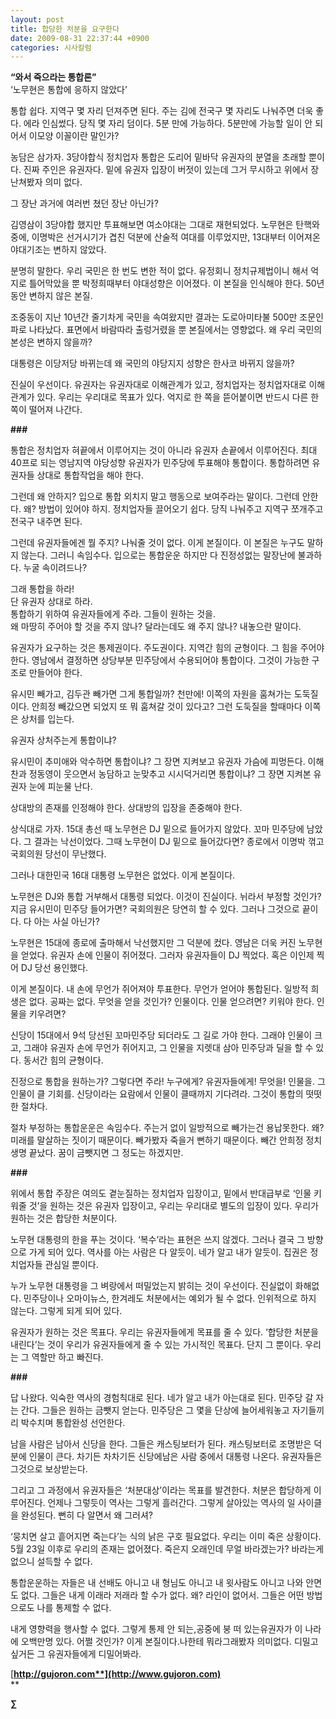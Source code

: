 ```yaml
---
layout: post
title: 합당한 처분을 요구한다
date: 2009-08-31 22:37:44 +0900
categories: 시사칼럼
---
```

**“와서 죽으라는 통합론”**  
‘노무현은 통합에 응하지 않았다’

통합 쉽다. 지역구 몇 자리 던져주면 된다. 주는 김에 전국구 몇 자리도 나눠주면 더욱 좋다. 에라 인심썼다. 당직 몇 자리 덤이다. 5분 만에 가능하다. 5분만에 가능할 일이 안 되어서 이모양 이꼴이란 말인가? 

농담은 삼가자. 3당야합식 정치업자 통합은 도리어 밑바닥 유권자의 분열을 초래할 뿐이다. 진짜 주인은 유권자다. 밑에 유권자 입장이 버젓이 있는데 그거 무시하고 위에서 장난쳐봤자 의미 없다. 

그 장난 과거에 여러번 쳤던 장난 아닌가?

김영삼이 3당야합 했지만 투표해보면 여소야대는 그대로 재현되었다. 노무현은 탄핵와중에, 이명박은 선거시기가 겹친 덕분에 산술적 여대를 이루었지만, 13대부터 이어져온 야대기조는 변하지 않았다.

분명히 말한다. 우리 국민은 한 번도 변한 적이 없다. 유정회니 정치규제법이니 해서 억지로 틀어막았을 뿐 박정희때부터 야대성향은 이어졌다. 이 본질을 인식해야 한다. 50년 동안 변하지 않은 본질.

조중동이 지난 10년간 줄기차게 국민을 속여왔지만 결과는 도로아미타불 500만 조문인파로 나타났다. 표면에서 바람따라 출렁거렸을 뿐 본질에서는 영향없다. 왜 우리 국민의 본성은 변하지 않을까? 

대통령은 이당저당 바뀌는데 왜 국민의 야당지지 성향은 한사코 바뀌지 않을까?

진실이 우선이다. 유권자는 유권자대로 이해관계가 있고, 정치업자는 정치업자대로 이해관계가 있다. 우리는 우리대로 목표가 있다. 억지로 한 쪽을 뜯어붙이면 반드시 다른 한 쪽이 떨어져 나간다. 

**###**

통합은 정치업자 혀끝에서 이루어지는 것이 아니라 유권자 손끝에서 이루어진다. 최대 40프로 되는 영남지역 야당성향 유권자가 민주당에 투표해야 통합이다. 통합하려면 유권자들 상대로 통합작업을 해야 한다. 

그런데 왜 안하지? 입으로 통합 외치지 말고 행동으로 보여주라는 말이다. 그런데 안한다. 왜? 방법이 있어야 하지. 정치업자들 끌어오기 쉽다. 당직 나눠주고 지역구 쪼개주고 전국구 내주면 된다. 

그런데 유권자들에겐 뭘 주지? 나눠줄 것이 없다. 이게 본질이다. 이 본질은 누구도 말하지 않는다. 그러니 속임수다. 입으로는 통합운운 하지만 다 진정성없는 말장난에 불과하다. 누굴 속이려드나?

그래 통합을 하라!   
단 유권자 상대로 하라.   
통합하기 위하여 유권자들에게 주라. 그들이 원하는 것을.   
왜 마땅히 주어야 할 것을 주지 않나? 달라는데도 왜 주지 않나? 내놓으란 말이다.

유권자가 요구하는 것은 통제권이다. 주도권이다. 지역간 힘의 균형이다. 그 힘을 주어야 한다. 영남에서 결정하면 상당부분 민주당에서 수용되어야 통합이다. 그것이 가능한 구조로 만들어야 한다.

유시민 빼가고, 김두관 빼가면 그게 통합일까? 천만에! 이쪽의 자원을 훔쳐가는 도둑질이다. 안희정 빼갔으면 되었지 또 뭐 훔쳐갈 것이 있다고? 그런 도둑질을 할때마다 이쪽은 상처를 입는다. 

유권자 상처주는게 통합이냐? 

유시민이 추미애와 악수하면 통합이냐? 그 장면 지켜보고 유권자 가슴에 피멍든다. 이해찬과 정동영이 웃으면서 농담하고 눈맞추고 시시덕거리면 통합이냐? 그 장면 지켜본 유권자 눈에 피눈물 난다. 

상대방의 존재를 인정해야 한다. 상대방의 입장을 존중해야 한다.

상식대로 가자. 15대 총선 때 노무현은 DJ 밑으로 들어가지 않았다. 꼬마 민주당에 남았다. 그 결과는 낙선이었다. 그때 노무현이 DJ 밑으로 들어갔다면? 종로에서 이명박 꺾고 국회의원 당선이 무난했다.

그러나 대한민국 16대 대통령 노무현은 없었다. 이게 본질이다. 

노무현은 DJ와 통합 거부해서 대통령 되었다. 이것이 진실이다. 뉘라서 부정할 것인가? 지금 유시민이 민주당 들어가면? 국회의원은 당연히 할 수 있다. 그러나 그것으로 끝이다. 다 아는 사실 아닌가?

노무현은 15대에 종로에 출마해서 낙선했지만 그 덕분에 컸다. 영남은 더욱 커진 노무현을 얻었다. 유권자 손에 인물이 쥐어졌다. 그러자 유권자들이 DJ 찍었다. 혹은 이인제 찍어 DJ 당선 용인했다.

이게 본질이다. 내 손에 무언가 쥐어져야 투표한다. 무언가 얻어야 통합된다. 일방적 희생은 없다. 공짜는 없다. 무엇을 얻을 것인가? 인물이다. 인물 얻으려면? 키워야 한다. 인물을 키우려면?

신당이 15대에서 9석 당선된 꼬마민주당 되더라도 그 길로 가야 한다. 그래야 인물이 크고, 그래야 유권자 손에 무언가 쥐어지고, 그 인물을 지렛대 삼아 민주당과 딜을 할 수 있다. 동서간 힘의 균형이다.

진정으로 통합을 원하는가? 그렇다면 주라! 누구에게? 유권자들에게! 무엇을! 인물을. 그 인물이 클 기회를. 신당이라는 요람에서 인물이 클때까지 기다려라. 그것이 통합의 떳떳한 절차다. 

절차 부정하는 통합운운은 속임수다. 주는거 없이 일방적으로 빼가는건 용납못한다. 왜? 미래를 말살하는 짓이기 때문이다. 빼가봤자 죽을거 뻔하기 때문이다. 빼간 안희정 정치생명 끝났다. 꿈이 금뺏지면 그 정도는 하겠지만.

**###**

위에서 통합 주장은 여의도 곁눈질하는 정치업자 입장이고, 밑에서 반대급부로 ‘인물 키워줄 것’을 원하는 것은 유권자 입장이고, 우리는 우리대로 별도의 입장이 있다. 우리가 원하는 것은 합당한 처분이다. 

노무현 대통령의 한을 푸는 것이다. ‘복수’라는 표현은 쓰지 않겠다. 그러나 결국 그 방향으로 가게 되어 있다. 역사를 아는 사람은 다 알듯이. 네가 알고 내가 알듯이. 집권은 정치업자들 관심일 뿐이다. 

누가 노무현 대통령을 그 벼랑에서 떠밀었는지 밝히는 것이 우선이다. 진실없이 화해없다. 민주당이나 오마이뉴스, 한겨레도 처분에서는 예외가 될 수 없다. 인위적으로 하지 않는다. 그렇게 되게 되어 있다. 

유권자가 원하는 것은 목표다. 우리는 유권자들에게 목표를 줄 수 있다. ‘합당한 처분을 내린다’는 것이 우리가 유권자들에게 줄 수 있는 가시적인 목표다. 단지 그 뿐이다. 우리는 그 역할만 하고 빠진다.

**###**

답 나왔다. 익숙한 역사의 경험칙대로 된다. 네가 알고 내가 아는대로 된다. 민주당 갈 자는 간다. 그들은 원하는 금뺏지 얻는다. 민주당은 그 몇을 단상에 늘어세워놓고 자기들끼리 박수치며 통합완성 선언한다.

남을 사람은 남아서 신당을 한다. 그들은 캐스팅보터가 된다. 캐스팅보터로 조명받은 덕분에 인물이 큰다. 차기든 차차기든 신당에남은 사람 중에서 대통령 나온다. 유권자들은 그것으로 보상받는다.

그리고 그 과정에서 유권자들은 ‘처분대상’이라는 목표를 발견한다. 처분은 합당하게 이루어진다. 언제나 그렇듯이 역사는 그렇게 흘러간다. 그렇게 살아있는 역사의 일 사이클을 완성된다. 뻔히 다 알면서 왜 그러셔? 

‘뭉치면 살고 흩어지면 죽는다’는 식의 낡은 구호 필요없다. 우리는 이미 죽은 상황이다. 5월 23일 이후로 우리의 존재는 없어졌다. 죽은지 오래인데 무얼 바라겠는가? 바라는게 없으니 설득할 수 없다.

통합운운하는 자들은 내 선배도 아니고 내 형님도 아니고 내 윗사람도 아니고 나와 안면도 없다. 그들은 내게 이래라 저래라 할 수가 없다. 왜? 라인이 없어서. 그들은 어떤 방법으로도 나를 통제할 수 없다. 

내게 영향력을 행사할 수 없다. 그렇게 통제 안 되는,공중에 붕 떠 있는유권자가 이 나라에 오백만명 있다. 어쩔 것인가? 이게 본질이다.나한테 뭐라그래봤자 의미없다. 디밀고싶거든 그 유권자들에게 디밀어봐라.

<P style="TEXT-ALIGN: justify; LINE-HEIGHT: 160%; TEXT-INDENT: 0px; MARGIN: 0px; FONT-FAMILY: '바탕'; FONT-SIZE: 10pt">
</P>

[**http://gujoron.com**](http://www.gujoron.com)**  
** 

**∑**